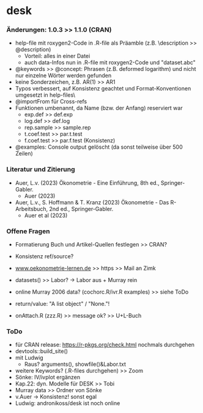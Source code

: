# desk

### Änderungen: 1.0.3 >> 1.1.0 (CRAN)

-   help-file mit roxygen2-Code in .R-file als Präamble (z.B. \\description >> @description)
    -   Vorteil: alles in einer Datei
    -   auch data-Infos nun in .R-file mit roxygen2-Code und "dataset.abc"
-   @keywords >> @concept: Phrasen (z.B. deformed logarithm) und nicht nur einzelne Wörter werden gefunden
  - keine Sonderzeichen, z.B. AR(1) >> AR1
-   Typos verbessert, auf Konsistenz geachtet und Format-Konventionen umgesetzt in help-files\
-   @importFrom für Cross-refs
-   Funktionen umbenannt, da Name (bzw. der Anfang) reserviert war
    -   exp.def >> def.exp
    -   log.def >> def.log
    -   rep.sample >> sample.rep
    -   t.coef.test >> par.t.test
    -   f.coef.test >> par.f.test (Konsistenz)
-   @examples: Console output gelöscht (da sonst teilweise über 500 Zeilen)

### Literatur und Zitierung

- Auer, L.v. (2023) Ökonometrie - Eine Einführung, 8th ed., Springer-Gabler.
  - Auer (2023)
- Auer, L.v., S. Hoffmann & T. Kranz (2023) Ökonometrie - Das R-Arbeitsbuch, 2nd ed., Springer-Gabler.
  - Auer et al (2023)


### Offene Fragen

-   Formatierung Buch und Artikel-Quellen festlegen >> CRAN?
  - Konsistenz ref/source?
-   www.oekonometrie-lernen.de >> https >> Mail an Zimk
-   datasets() >> Labor? -> Labor aus + Murray rein
-   online Murray 2006 data? (cochorc.R/ivr.R examples) >> siehe ToDo

-   return/value: "A list object" / "None."!
-   onAttach.R (zzz.R) >> message ok? >> U+L-Buch

### ToDo

- für CRAN release: https://r-pkgs.org/check.html nochmals durchgehen
- devtools::build_site()
- mit Ludwig
  - Raus? arguments(), showfile()&Labor.txt
- weitere Keywords? (.R-files durchgehen) >> Zoom
- Sönke: IV/ivplot ergänzen
- Kap.22: dyn. Modelle für DESK >> Tobi
- Murray data >> Ordner von Sönke
- v.Auer -> Konsistenz! sonst egal
- Ludwig: andronikoss/desk ist noch online

